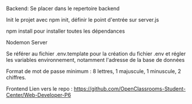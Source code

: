Backend:
Se placer dans le repertoire backend

Init le projet avec npm init, définir le point d'entrée sur server.js

npm install pour installer toutes les dépendances

Nodemon Server

Se référer au fichier .env.template pour la création du fichier .env et régler les variables environnement, notamment l'adresse de la base de données

Format de mot de passe minimum : 8 lettres, 1 majuscule, 1 minuscule, 2 chiffres.

Frontend
Lien vers le repo : https://github.com/OpenClassrooms-Student-Center/Web-Developer-P6
